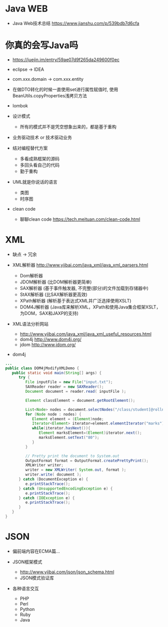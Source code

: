# Java WEB

- Java Web技术总结 <https://www.jianshu.com/p/539bdb7d6cfa>

# 你真的会写Java吗

- <https://juejin.im/entry/59ae07d9f265da249600f0ec>
- eclipse -> IDEA
- com.xxx.domain -> com.xxx.entity
- 在做DTO转化的时候一直使用set进行属性赋值时, 使用BeanUtils.copyProperties浅拷贝方法
- lombok
- 设计模式

  - 所有的模式并不是凭空想象出来的，都是基于重构

- 业务驱动技术 or 技术驱动业务

- 结对编程替代方案

  - 多看成熟框架的源码
  - 多回头看自己的代码
  - 勤于重构

- UML就是你说话的语言

  - 类图
  - 时序图

- clean code

  - 聊聊clean code <https://tech.meituan.com/clean-code.html>

# XML

- 缺点 -> 冗余
- XML解析器 <http://www.yiibai.com/java_xml/java_xml_parsers.html>

  - Dom解析器
  - JDOM解析器 (比DOM解析器更简单)
  - SAX解析器 (基于事件触发器, 不完整(部分)的文件加载到存储器中)
  - StAX解析器 (比SAX解析器更高效)
  - XPath解析器 (解析基于表达式XML并广泛选择使用XSLT)
  - DOM4J解析器 (Java库来解析XML，XPath和使用Java集合框架XSLT，为DOM，SAX和JAXP的支持)

- XML语法分析网站

  - <http://www.yiibai.com/java_xml/java_xml_useful_resources.html>
  - dom4j <http://www.dom4j.org/>
  - jdom <http://www.jdom.org/>

- dom4j

```java
...
public class DOM4jModifyXMLDemo {
   public static void main(String[] args) {
      try {
         File inputFile = new File("input.txt");
         SAXReader reader = new SAXReader();
         Document document = reader.read( inputFile );

         Element classElement = document.getRootElement();

         List<Node> nodes = document.selectNodes("/class/student[@rollno='493']" );               
         for (Node node : nodes) {
            Element element = (Element)node;
            Iterator<Element> iterator=element.elementIterator("marks");
            while(iterator.hasNext()){
               Element marksElement=(Element)iterator.next();
               marksElement.setText("80");
            }
         }

         // Pretty print the document to System.out
         OutputFormat format = OutputFormat.createPrettyPrint();
         XMLWriter writer;
         writer = new XMLWriter( System.out, format );
         writer.write( document );
      } catch (DocumentException e) {
         e.printStackTrace();
      } catch (UnsupportedEncodingException e) {         
         e.printStackTrace();
      } catch (IOException e) {
         e.printStackTrace();
      }
   }    
}
```

# JSON

- 偏前端内容在ECMA篇...
- JSON框架模式

  - <http://www.yiibai.com/json/json_schema.html>
  - JSON模式验证库

- 各种语言交互

  - PHP
  - Perl
  - Python
  - Ruby
  - Java

